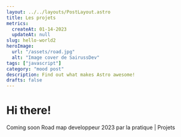 ```yaml
---
layout: ../../layouts/PostLayout.astro
title: Les projets
metrics:
  createAt: 01-14-2023
  updateAt: null
slug: hello-world2
heroImage:
  url: "/assets/road.jpg"
  alt: "Image cover de SairussDev"
tags: ["javascript"]
category: "mood post"
description: Find out what makes Astro awesome!
drafts: false
---
```


# Hi there!

Coming soon Road map developpeur 2023 par la pratique | Projets
